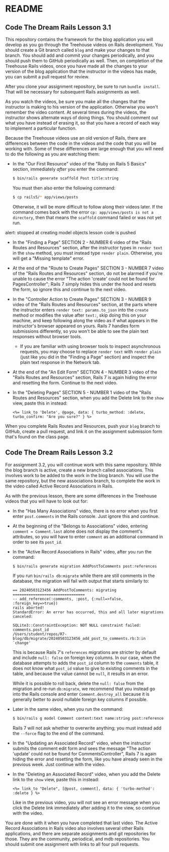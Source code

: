 # README

## Code The Dream Rails Lesson 3.1

This repository contains the framework for the blog application you will develop as you go through the Treehouse videos on Rails development. You should create a Git branch called `blog` and make your changes to that branch. You should add and commit your changes periodically, and you should push them to GitHub periodically as well. Then, on completion of the Treehouse Rails videos, once you have made all the changes to your version of the blog application that the instructor in the videos has made, you can submit a pull request for review.

After you clone your assignment repository, be sure to run `bundle install`. That will be necessary for subsequent Rails assignments as well.

As you watch the videos, be sure you make all the changes that the instructor is making to his version of the application. Otherwise you won't remember the video content. At several times during the videos, the instructor shows alternate ways of doing things. You should comment out what you have instead of erasing it, so that you have a record of each way to implement a particular function.

Because the Treehouse videos use an old version of Rails, there are differences between the code in the videos and the code that you will be working with. Some of these differences are large enough that you will need to do the following as you are watching them:

* In the "Our First Resource" video of the "Ruby on Rails 5 Basics" section, immediately _after_ you enter the command:

  ```bash
  $ bin/rails generate scaffold Post title:string
  ```

  You must then also enter the following command:

  ```bash
  $ cp rails5/* app/views/posts
  ```

  Otherwise, it will be more difficult to follow along their videos later. If the command comes back with the error `cp: app/views/posts is not a directory`, then that means the `scaffold` command failed or was not yet run.

alert: stopped at creating model objects lesson code is pushed

* In the "Finding a Page" SECTION 2 - NUMBER 6 video of the "Rails Routes and Resources" section, after the instructor types in `render text` in the `show` method, you must instead type `render plain`. Otherwise, you will get a "Missing template" error.
<!-- ** Instructor note: also need a note for the hiding at end of View for New Pages ** -->
* At the end of the "Route to Create Pages" SECTION 3 - NUMBER 7 video of the "Rails Routes and Resources" section, do not be alarmed if you're unable to cause the error "The action 'create' could not be found for PagesController"; Rails 7 simply hides this under the hood and resets the form, so ignore this and continue to the next video.


* In the "Controller Action to Create Pages" SECTION 3 - NUMBER 9 video of the "Rails Routes and Resources" section, at the parts where the instructor enters `render text: params.to_json` into the `create` method or modifies the value after `text:`, skip doing this on your machine, and keep following along the video as if what appears in the instructor's browser appeared on yours. Rails 7 handles form submissions differently, so you won't be able to see the plain text responses without browser tools.
  * If you are familiar with using browser tools to inspect asynchronous requests, you may choose to replace `render text` with `render plain` (just like you did in the "Finding a Page" section) and inspect the plain text response in the Network tab.
<!-- *** above is done *** -->
* At the end of the "An Edit Form" SECTION 4 - NUMBER 3 video of the "Rails Routes and Resources" section, Rails 7 is again hiding the error and resetting the form. Continue to the next video.
* In the "Deleting Pages" SECTION 5 - NUMBER 1 video of the "Rails Routes and Resources" section, when you add the Delete link to the `show` view, paste this in instead:

  ```erb
  <%= link_to 'Delete', @page, data: { turbo_method: :delete, turbo_confirm: "Are you sure?" } %>
  ```

When you complete Rails Routes and Resources, push your `blog` branch to GitHub, create a pull request, and link it on the assignment submission form that's found on the class page.

## Code The Dream Rails Lesson 3.2

For assignment 3.2, you will continue work with this same repository. While the blog branch is active, create a new branch called associations.  This involves work to be added to the work in the blog branch.  You will use the same repository, but the new associations branch, to complete the work in the video called Active Record Associations in Rails.

As with the previous lesson, there are some differences in the Treehouse videos that you will have to look out for:

* In the "Has Many Associations" video, there is no error when you first enter `post.comments` in the Rails console. Just ignore this and continue.
* At the beginning of the "Belongs to Associations" video, entering `comment = Comment.last` alone does not display the comment's attributes, so you will have to enter `comment` as an additional command in order to see its `post_id`.
* In the "Active Record Associations in Rails" video, after you run the command:

  ```bash
  $ bin/rails generate migration AddPostToComments post:references
  ```

  If you run `bin/rails db:migrate` while there are still comments in the database, the migration will fail with output that starts similarly to:

  ```
  == 20240503123456 AddPostToComments: migrating ================================
  -- add_reference(:comments, :post, {:null=>false, :foreign_key=>true})
  rails aborted!
  StandardError: An error has occurred, this and all later migrations canceled:

  SQLite3::ConstraintException: NOT NULL constraint failed: comments.post_id
  /Users/student/repos/R7-blog/db/migrate/20240503123456_add_post_to_comments.rb:3:in `change'
  ```

  This is because Rails 7's `references` migrations are stricter by default and include `null: false` on foreign key columns. In our case, when the database attempts to adds the `post_id` column to the `comments` table, it does not know what `post_id` value to give to existing comments in the table, and because the value cannot be `null`, it results in an error.

  While it is possible to roll back, delete the `null: false` from the migration and re-run `db:migrate`, we recommend that you instead go into the Rails console and enter `Comment.destroy_all` because it is generally better to avoid nullable foreign key columns if possible.
* Later in the same video, when you run the command:

  ```bash
  $ bin/rails g model Comment content:text name:string post:references
  ```

  Rails 7 will not ask whether to overwrite anything; you must instead add the `--force` flag to the end of the command.
* In the "Updating an Associated Record" video, when the instructor submits the comment edit form and sees the message "The action 'update' could not be found for CommentsController", Rails 7 is again hiding the error and resetting the form, like you have already seen in the previous week. Just continue with the video.
* In the "Deleting an Associated Record" video, when you add the Delete link to the `show` view, paste this in instead:

  ```erb
  <%= link_to "Delete", [@post, comment], data: { 'turbo-method': :delete } %>
  ```

  Like in the previous video, you will not see an error message when you click the Delete link immediately after adding it to the view, so continue with the video.

You are done with it when you have completed that last video. The Active Record Associations in Rails video also involves several other Rails applications, and there are separate assignments and git repositories for those.  They are the community, periodical, and mdb repositories.  You should submit one assignment with links to all four pull requests.
